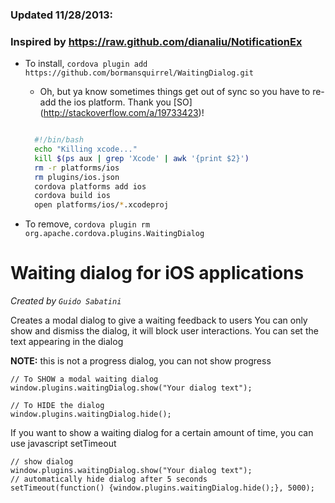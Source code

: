 ### Updated 11/28/2013:
### Inspired by https://raw.github.com/dianaliu/NotificationEx
- To install, `cordova plugin add https://github.com/bormansquirrel/WaitingDialog.git`
  - Oh, but ya know sometimes things get out of sync so you have to re-add the ios platform. Thank you [SO] (http://stackoverflow.com/a/19733423)!
  ```bash

    #!/bin/bash
    echo "Killing xcode..."
    kill $(ps aux | grep 'Xcode' | awk '{print $2}')
    rm -r platforms/ios
    rm plugins/ios.json
    cordova platforms add ios
    cordova build ios
    open platforms/ios/*.xcodeproj
  ``` 

- To remove, `cordova plugin rm org.apache.cordova.plugins.WaitingDialog`
# Waiting dialog for iOS applications

_Created by `Guido Sabatini`_

Creates a modal dialog to give a waiting feedback to users
You can only show and dismiss the dialog, it will block user interactions. You can set the text appearing in the dialog

**NOTE:** this is not a progress dialog, you can not show progress

    // To SHOW a modal waiting dialog
    window.plugins.waitingDialog.show("Your dialog text");

    // To HIDE the dialog
    window.plugins.waitingDialog.hide();
    
If you want to show a waiting dialog for a certain amount of time, you can use javascript setTimeout

	// show dialog
	window.plugins.waitingDialog.show("Your dialog text");
	// automatically hide dialog after 5 seconds
	setTimeout(function() {window.plugins.waitingDialog.hide();}, 5000);
